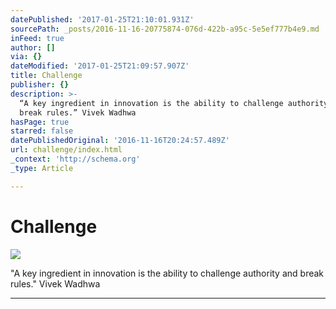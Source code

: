 ```yaml
---
datePublished: '2017-01-25T21:10:01.931Z'
sourcePath: _posts/2016-11-16-20775874-076d-422b-a95c-5e5ef777b4e9.md
inFeed: true
author: []
via: {}
dateModified: '2017-01-25T21:09:57.907Z'
title: Challenge
publisher: {}
description: >-
  “A key ingredient in innovation is the ability to challenge authority and
  break rules.” Vivek Wadhwa
hasPage: true
starred: false
datePublishedOriginal: '2016-11-16T20:24:57.489Z'
url: challenge/index.html
_context: 'http://schema.org'
_type: Article

---
```

# Challenge
![](https://the-grid-user-content.s3-us-west-2.amazonaws.com/c5afd587-971f-4a30-95f5-723e9644f4e2.jpg)

"A key ingredient in innovation is the ability to challenge authority and break rules." Vivek Wadhwa

---